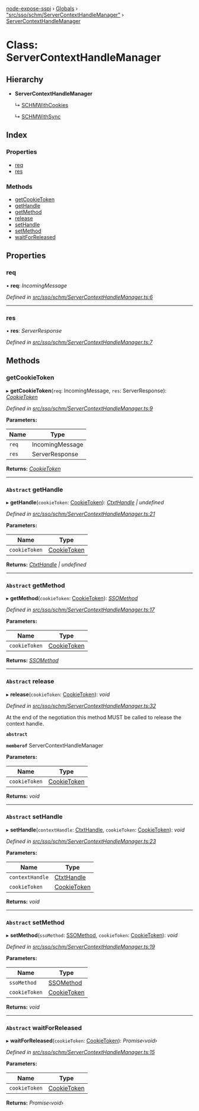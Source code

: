 [node-expose-sspi](../README.md) › [Globals](../globals.md) › ["src/sso/schm/ServerContextHandleManager"](../modules/_src_sso_schm_servercontexthandlemanager_.md) › [ServerContextHandleManager](_src_sso_schm_servercontexthandlemanager_.servercontexthandlemanager.md)

# Class: ServerContextHandleManager

## Hierarchy

* **ServerContextHandleManager**

  ↳ [SCHMWithCookies](_src_sso_schm_schmwithcookies_.schmwithcookies.md)

  ↳ [SCHMWithSync](_src_sso_schm_schmwithsync_.schmwithsync.md)

## Index

### Properties

* [req](_src_sso_schm_servercontexthandlemanager_.servercontexthandlemanager.md#req)
* [res](_src_sso_schm_servercontexthandlemanager_.servercontexthandlemanager.md#res)

### Methods

* [getCookieToken](_src_sso_schm_servercontexthandlemanager_.servercontexthandlemanager.md#getcookietoken)
* [getHandle](_src_sso_schm_servercontexthandlemanager_.servercontexthandlemanager.md#abstract-gethandle)
* [getMethod](_src_sso_schm_servercontexthandlemanager_.servercontexthandlemanager.md#abstract-getmethod)
* [release](_src_sso_schm_servercontexthandlemanager_.servercontexthandlemanager.md#abstract-release)
* [setHandle](_src_sso_schm_servercontexthandlemanager_.servercontexthandlemanager.md#abstract-sethandle)
* [setMethod](_src_sso_schm_servercontexthandlemanager_.servercontexthandlemanager.md#abstract-setmethod)
* [waitForReleased](_src_sso_schm_servercontexthandlemanager_.servercontexthandlemanager.md#abstract-waitforreleased)

## Properties

###  req

• **req**: *IncomingMessage*

*Defined in [src/sso/schm/ServerContextHandleManager.ts:6](https://github.com/jlguenego/node-expose-sspi/blob/9a7ed80/src/sso/schm/ServerContextHandleManager.ts#L6)*

___

###  res

• **res**: *ServerResponse*

*Defined in [src/sso/schm/ServerContextHandleManager.ts:7](https://github.com/jlguenego/node-expose-sspi/blob/9a7ed80/src/sso/schm/ServerContextHandleManager.ts#L7)*

## Methods

###  getCookieToken

▸ **getCookieToken**(`req`: IncomingMessage, `res`: ServerResponse): *[CookieToken](../modules/_src_sso_interfaces_.md#cookietoken)*

*Defined in [src/sso/schm/ServerContextHandleManager.ts:9](https://github.com/jlguenego/node-expose-sspi/blob/9a7ed80/src/sso/schm/ServerContextHandleManager.ts#L9)*

**Parameters:**

Name | Type |
------ | ------ |
`req` | IncomingMessage |
`res` | ServerResponse |

**Returns:** *[CookieToken](../modules/_src_sso_interfaces_.md#cookietoken)*

___

### `Abstract` getHandle

▸ **getHandle**(`cookieToken`: [CookieToken](../modules/_src_sso_interfaces_.md#cookietoken)): *[CtxtHandle](../interfaces/_lib_sspi_d_.ctxthandle.md) | undefined*

*Defined in [src/sso/schm/ServerContextHandleManager.ts:21](https://github.com/jlguenego/node-expose-sspi/blob/9a7ed80/src/sso/schm/ServerContextHandleManager.ts#L21)*

**Parameters:**

Name | Type |
------ | ------ |
`cookieToken` | [CookieToken](../modules/_src_sso_interfaces_.md#cookietoken) |

**Returns:** *[CtxtHandle](../interfaces/_lib_sspi_d_.ctxthandle.md) | undefined*

___

### `Abstract` getMethod

▸ **getMethod**(`cookieToken`: [CookieToken](../modules/_src_sso_interfaces_.md#cookietoken)): *[SSOMethod](../modules/_src_sso_interfaces_.md#ssomethod)*

*Defined in [src/sso/schm/ServerContextHandleManager.ts:17](https://github.com/jlguenego/node-expose-sspi/blob/9a7ed80/src/sso/schm/ServerContextHandleManager.ts#L17)*

**Parameters:**

Name | Type |
------ | ------ |
`cookieToken` | [CookieToken](../modules/_src_sso_interfaces_.md#cookietoken) |

**Returns:** *[SSOMethod](../modules/_src_sso_interfaces_.md#ssomethod)*

___

### `Abstract` release

▸ **release**(`cookieToken`: [CookieToken](../modules/_src_sso_interfaces_.md#cookietoken)): *void*

*Defined in [src/sso/schm/ServerContextHandleManager.ts:32](https://github.com/jlguenego/node-expose-sspi/blob/9a7ed80/src/sso/schm/ServerContextHandleManager.ts#L32)*

At the end of the negotiation this method MUST be called to release the context handle.

**`abstract`** 

**`memberof`** ServerContextHandleManager

**Parameters:**

Name | Type |
------ | ------ |
`cookieToken` | [CookieToken](../modules/_src_sso_interfaces_.md#cookietoken) |

**Returns:** *void*

___

### `Abstract` setHandle

▸ **setHandle**(`contextHandle`: [CtxtHandle](../interfaces/_lib_sspi_d_.ctxthandle.md), `cookieToken`: [CookieToken](../modules/_src_sso_interfaces_.md#cookietoken)): *void*

*Defined in [src/sso/schm/ServerContextHandleManager.ts:23](https://github.com/jlguenego/node-expose-sspi/blob/9a7ed80/src/sso/schm/ServerContextHandleManager.ts#L23)*

**Parameters:**

Name | Type |
------ | ------ |
`contextHandle` | [CtxtHandle](../interfaces/_lib_sspi_d_.ctxthandle.md) |
`cookieToken` | [CookieToken](../modules/_src_sso_interfaces_.md#cookietoken) |

**Returns:** *void*

___

### `Abstract` setMethod

▸ **setMethod**(`ssoMethod`: [SSOMethod](../modules/_src_sso_interfaces_.md#ssomethod), `cookieToken`: [CookieToken](../modules/_src_sso_interfaces_.md#cookietoken)): *void*

*Defined in [src/sso/schm/ServerContextHandleManager.ts:19](https://github.com/jlguenego/node-expose-sspi/blob/9a7ed80/src/sso/schm/ServerContextHandleManager.ts#L19)*

**Parameters:**

Name | Type |
------ | ------ |
`ssoMethod` | [SSOMethod](../modules/_src_sso_interfaces_.md#ssomethod) |
`cookieToken` | [CookieToken](../modules/_src_sso_interfaces_.md#cookietoken) |

**Returns:** *void*

___

### `Abstract` waitForReleased

▸ **waitForReleased**(`cookieToken`: [CookieToken](../modules/_src_sso_interfaces_.md#cookietoken)): *Promise‹void›*

*Defined in [src/sso/schm/ServerContextHandleManager.ts:15](https://github.com/jlguenego/node-expose-sspi/blob/9a7ed80/src/sso/schm/ServerContextHandleManager.ts#L15)*

**Parameters:**

Name | Type |
------ | ------ |
`cookieToken` | [CookieToken](../modules/_src_sso_interfaces_.md#cookietoken) |

**Returns:** *Promise‹void›*
